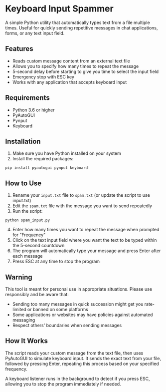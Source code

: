 # Keyboard Input Spammer

A simple Python utility that automatically types text from a file multiple times. Useful for quickly sending repetitive messages in chat applications, forms, or any text input field.

## Features

- Reads custom message content from an external text file
- Allows you to specify how many times to repeat the message
- 5-second delay before starting to give you time to select the input field
- Emergency stop with ESC key
- Works with any application that accepts keyboard input

## Requirements

- Python 3.6 or higher
- PyAutoGUI
- Pynput
- Keyboard

## Installation

1. Make sure you have Python installed on your system
2. Install the required packages:

```
pip install pyautogui pynput keyboard
```

## How to Use

1. Rename your `input.txt` file to `spam.txt` (or update the script to use input.txt)
2. Edit the `spam.txt` file with the message you want to send repeatedly
3. Run the script:

```
python spam_input.py
```

4. Enter how many times you want to repeat the message when prompted for "Frequency"
5. Click on the text input field where you want the text to be typed within the 5-second countdown
6. The program will automatically type your message and press Enter after each message
7. Press ESC at any time to stop the program

## Warning

This tool is meant for personal use in appropriate situations. Please use responsibly and be aware that:

- Sending too many messages in quick succession might get you rate-limited or banned on some platforms
- Some applications or websites may have policies against automated messaging
- Respect others' boundaries when sending messages

## How It Works

The script reads your custom message from the text file, then uses PyAutoGUI to simulate keyboard input. It sends the exact text from your file, followed by pressing Enter, repeating this process based on your specified frequency.

A keyboard listener runs in the background to detect if you press ESC, allowing you to stop the program immediately if needed.